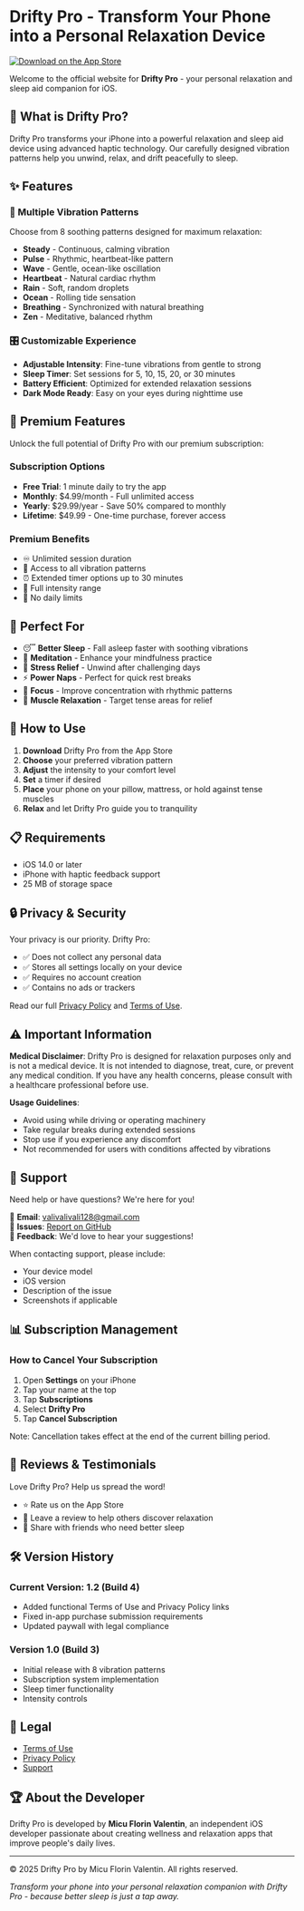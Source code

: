 # Drifty Pro - Transform Your Phone into a Personal Relaxation Device

[![Download on the App Store](https://developer.apple.com/app-store/marketing/guidelines/images/badge-download-on-the-app-store.svg)](https://apps.apple.com/app/drifty-pro)

Welcome to the official website for **Drifty Pro** - your personal relaxation and sleep aid companion for iOS.

## 🌙 What is Drifty Pro?

Drifty Pro transforms your iPhone into a powerful relaxation and sleep aid device using advanced haptic technology. Our carefully designed vibration patterns help you unwind, relax, and drift peacefully to sleep.

## ✨ Features

### 🎵 Multiple Vibration Patterns
Choose from 8 soothing patterns designed for maximum relaxation:
- **Steady** - Continuous, calming vibration
- **Pulse** - Rhythmic, heartbeat-like pattern
- **Wave** - Gentle, ocean-like oscillation
- **Heartbeat** - Natural cardiac rhythm
- **Rain** - Soft, random droplets
- **Ocean** - Rolling tide sensation
- **Breathing** - Synchronized with natural breathing
- **Zen** - Meditative, balanced rhythm

### 🎛️ Customizable Experience
- **Adjustable Intensity**: Fine-tune vibrations from gentle to strong
- **Sleep Timer**: Set sessions for 5, 10, 15, 20, or 30 minutes
- **Battery Efficient**: Optimized for extended relaxation sessions
- **Dark Mode Ready**: Easy on your eyes during nighttime use

## 💎 Premium Features

Unlock the full potential of Drifty Pro with our premium subscription:

### Subscription Options
- **Free Trial**: 1 minute daily to try the app
- **Monthly**: $4.99/month - Full unlimited access
- **Yearly**: $29.99/year - Save 50% compared to monthly
- **Lifetime**: $49.99 - One-time purchase, forever access

### Premium Benefits
- ♾️ Unlimited session duration
- 🎨 Access to all vibration patterns
- ⏰ Extended timer options up to 30 minutes
- 💪 Full intensity range
- 🚫 No daily limits

## 📱 Perfect For

- 😴 **Better Sleep** - Fall asleep faster with soothing vibrations
- 🧘 **Meditation** - Enhance your mindfulness practice
- 💆 **Stress Relief** - Unwind after challenging days
- ⚡ **Power Naps** - Perfect for quick rest breaks
- 🎯 **Focus** - Improve concentration with rhythmic patterns
- 💪 **Muscle Relaxation** - Target tense areas for relief

## 🚀 How to Use

1. **Download** Drifty Pro from the App Store
2. **Choose** your preferred vibration pattern
3. **Adjust** the intensity to your comfort level
4. **Set** a timer if desired
5. **Place** your phone on your pillow, mattress, or hold against tense muscles
6. **Relax** and let Drifty Pro guide you to tranquility

## 📋 Requirements

- iOS 14.0 or later
- iPhone with haptic feedback support
- 25 MB of storage space

## 🔒 Privacy & Security

Your privacy is our priority. Drifty Pro:
- ✅ Does not collect any personal data
- ✅ Stores all settings locally on your device
- ✅ Requires no account creation
- ✅ Contains no ads or trackers

Read our full [Privacy Policy](https://valivalivali.github.io/Drifty-Pro/PRIVACY) and [Terms of Use](https://valivalivali.github.io/Drifty-Pro/TERMS).

## ⚠️ Important Information

**Medical Disclaimer**: Drifty Pro is designed for relaxation purposes only and is not a medical device. It is not intended to diagnose, treat, cure, or prevent any medical condition. If you have any health concerns, please consult with a healthcare professional before use.

**Usage Guidelines**:
- Avoid using while driving or operating machinery
- Take regular breaks during extended sessions
- Stop use if you experience any discomfort
- Not recommended for users with conditions affected by vibrations

## 🤝 Support

Need help or have questions? We're here for you!

📧 **Email**: [valivalivali128@gmail.com](mailto:valivalivali128@gmail.com)  
📝 **Issues**: [Report on GitHub](https://github.com/valivalivali/Drifty-Pro/issues)  
💬 **Feedback**: We'd love to hear your suggestions!

When contacting support, please include:
- Your device model
- iOS version
- Description of the issue
- Screenshots if applicable

## 📊 Subscription Management

### How to Cancel Your Subscription

1. Open **Settings** on your iPhone
2. Tap your name at the top
3. Tap **Subscriptions**
4. Select **Drifty Pro**
5. Tap **Cancel Subscription**

Note: Cancellation takes effect at the end of the current billing period.

## 🌟 Reviews & Testimonials

Love Drifty Pro? Help us spread the word!
- ⭐ Rate us on the App Store
- 📝 Leave a review to help others discover relaxation
- 🔗 Share with friends who need better sleep

## 🛠️ Version History

### Current Version: 1.2 (Build 4)
- Added functional Terms of Use and Privacy Policy links
- Fixed in-app purchase submission requirements
- Updated paywall with legal compliance

### Version 1.0 (Build 3)
- Initial release with 8 vibration patterns
- Subscription system implementation
- Sleep timer functionality
- Intensity controls

## 📜 Legal

- [Terms of Use](https://valivalivali.github.io/Drifty-Pro/TERMS)
- [Privacy Policy](https://valivalivali.github.io/Drifty-Pro/PRIVACY)
- [Support](mailto:valivalivali128@gmail.com)

## 🏆 About the Developer

Drifty Pro is developed by **Micu Florin Valentin**, an independent iOS developer passionate about creating wellness and relaxation apps that improve people's daily lives.

---

© 2025 Drifty Pro by Micu Florin Valentin. All rights reserved.

*Transform your phone into your personal relaxation companion with Drifty Pro - because better sleep is just a tap away.*
